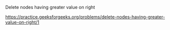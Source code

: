 Delete nodes having greater value on right

https://practice.geeksforgeeks.org/problems/delete-nodes-having-greater-value-on-right/1
